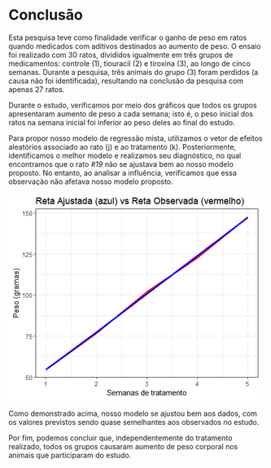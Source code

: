 # Conclusão

Esta pesquisa teve como finalidade verificar o ganho de peso em ratos quando medicados com aditivos destinados ao aumento de peso. O ensaio foi realizado com 30 ratos, divididos igualmente em três grupos de medicamentos: controle (1), tiouracil (2) e tiroxina (3), ao longo de cinco semanas. Durante a pesquisa, três animais do grupo (3) foram perdidos (a causa não foi identificada), resultando na conclusão da pesquisa com apenas 27 ratos.

Durante o estudo, verificamos por meio dos gráficos que todos os grupos apresentaram aumento de peso a cada semana; isto é, o peso inicial dos ratos na semana inicial foi inferior ao peso deles ao final do estudo.

Para propor nosso modelo de regressão mista, utilizamos o vetor de efeitos aleatórios associado ao rato (j) e ao tratamento (k). Posteriormente, identificamos o melhor modelo e realizamos seu diagnóstico, no qual encontramos que o rato *#19* não se ajustava bem ao nosso modelo proposto. No entanto, ao analisar a influência, verificamos que essa observação não afetava nosso modelo proposto.

![](https://raw.githubusercontent.com/alisondsl/RProjects/main/Dados%20Longitudinais/Estudo_Ratos/plot_ajuste_x_observado.png)

Como demonstrado acima, nosso modelo se ajustou bem aos dados, com os valores previstos sendo quase semelhantes aos observados no estudo.

Por fim, podemos concluir que, independentemente do tratamento realizado, todos os grupos causaram aumento de peso corporal nos animais que participaram do estudo.
